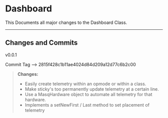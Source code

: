 Dashboard
===================


This Documents all major changes to the Dashboard Class.

----------


Changes and Commits
-------------
v0.0.1


Commit Tag --> 2815f428c1b11ae4024d84d209a12d77c6b2c00

> **Changes:**
> - Easily create telemetry within an opmode or within a class.
> - Make sticky's too permanently update telemetry at a certain line.
> - Use a MasqHardware object to automate all telemetry for that hardware.
> - Implements a setNewFirst / Last method to set placement of telemetry
